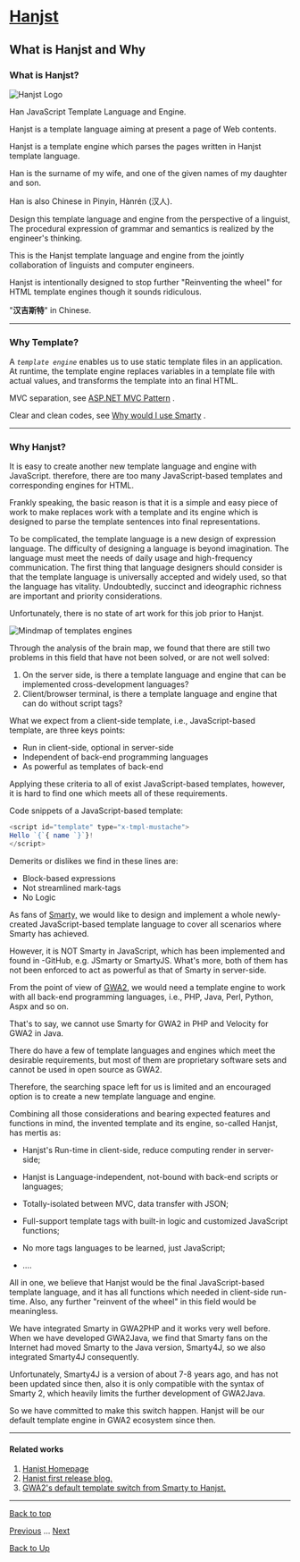 
# [Hanjst](/hanjst/index)
## What is Hanjst and Why

### What is Hanjst?

![Hanjst Logo](http://ufqi.com/blog/wp-content/uploads/2019/06/hanjst-logo.201901.jpg)

Han JavaScript Template Language and Engine.

Hanjst is a template language aiming at present a page of Web contents.

Hanjst is a template engine which parses the pages written in Hanjst template language.

Han is the surname of my wife, and one of the given names of my daughter and son.

Han is also Chinese in Pinyin, Hànrén (汉人).

Design this template language and engine from the perspective of a linguist,
The procedural expression of grammar and semantics is realized by the engineer's thinking.

This is the Hanjst template language and engine from the jointly collaboration of linguists and computer engineers.

Hanjst is intentionally designed to stop further "Reinventing the wheel" for HTML template engines though it sounds ridiculous.

"**汉吉斯特**" in Chinese.

---
### Why Template?

A _`template engine`_ enables us to use static template files in an application. At runtime, the template engine replaces variables in a template file with actual values, and transforms the template into an final HTML.

MVC separation, see  [ASP.NET MVC Pattern](https://dotnet.microsoft.com/apps/aspnet/mvc) .

Clear and clean codes, see [Why would I use Smarty](https://www.smarty.net/why_use) .

---
### Why Hanjst?

It is easy to create another new template language and engine with JavaScript. therefore, there are too many JavaScript-based templates and corresponding engines for HTML.

Frankly speaking, the basic reason is that it is a simple and easy piece of work to make replaces work with a template and its engine which is designed to parse the template sentences into final representations.

To be complicated, the template language is a new design of expression language. The difficulty of designing a language is beyond imagination. The language must meet the needs of daily usage and high-frequency  communication. The first thing that language designers should consider is that the template language is universally accepted and widely used, so that the language has vitality. Undoubtedly, succinct and ideographic richness are important and priority considerations.

Unfortunately, there is no state of art work for this job prior to Hanjst.
 
 ![Mindmap of templates engines](http://ufqi.com/blog/wp-content/uploads/2018/12/TemplateLanguage_Engine_forWeb.201812.png)
 
Through the analysis of the brain map, we found that there are still two problems in this field that have not been solved, or are not well solved: 
 1) On the server side, is there a template language and engine that can be implemented cross-development languages? 
2) Client/browser terminal, is there a template language and engine that can do without script tags?
 
 What we expect from a client-side template, i.e., JavaScript-based template, are three keys points:
 - Run in client-side, optional in server-side
 - Independent of back-end programming languages
 - As powerful as templates of back-end

Applying these criteria to all of exist JavaScript-based templates, however, it is hard to find one which meets all of these requirements.

Code snippets of a JavaScript-based template: 
```javascript
<script id="template" type="x-tmpl-mustache">
Hello `{`{ name `}`}!
</script>
```
Demerits or dislikes we find in these lines are:
- Block-based expressions
- Not streamlined mark-tags
- No Logic

 As fans of [Smarty,](//www.smarty.net) we would like to design and implement a whole newly-created JavaScript-based template language to cover all scenarios where Smarty has achieved.
 
However, it is NOT Smarty in JavaScript, which has been implemented and found in -GitHub, e.g. JSmarty or SmartyJS. What's more, both of them has not been enforced to act as powerful as that of Smarty in server-side.

From the point of view of [GWA2](/gwa2/index), we would need a template engine to work with all back-end programming languages, i.e., PHP, Java, Perl, Python, Aspx and so on.

That's to say, we cannot use Smarty for GWA2 in PHP and Velocity for GWA2 in Java.

There do have a few of template languages and engines which meet the desirable requirements, but most of them are proprietary software sets and cannot be used in open source as GWA2.

Therefore, the searching space left for us is limited and an encouraged option is to create a new template language and engine.     
 
Combining all those considerations and  bearing expected features and functions in mind, the invented template and its engine, so-called Hanjst, has mertis as:

-   Hanjst's Run-time in client-side, reduce computing render in server-side;
    
-   Hanjst is Language-independent, not-bound with back-end scripts or languages;
    
-   Totally-isolated between MVC, data transfer with JSON;
    
-   Full-support template tags with built-in logic and customized JavaScript functions;
    
-   No more tags languages to be learned, just JavaScript;
    
-   ....

All in one, we believe that Hanjst would be the final JavaScript-based template language, and it has all functions which needed in client-side run-time. Also, any further "reinvent of the wheel" in this field would be meaningless. 

We have integrated Smarty in GWA2PHP and it works very well before. When we have developed GWA2Java, we find that Smarty fans on the Internet had moved Smarty to the Java version, Smarty4J, so we also integrated Smarty4J consequently.

Unfortunately, Smarty4J is a version of about 7-8 years ago, and has not been updated since then, also it is only compatible with the syntax of Smarty 2, which heavily limits the further development of GWA2Java.

So we have committed to make this switch happen. Hanjst will be our default template engine in GWA2 ecosystem since then.

---
#### Related works
1. [Hanjst Homepage](https://ufqi.com/dev/hanjst/)
1. [Hanjst first release blog.](https://ufqi.com/blog/hello-2019-hanjst-init/)
2. [GWA2's default template switch from Smarty to Hanjst.](https://ufqi.com/blog/gwa2-8-years-with-smarty-to-hanjst/)

----
[Back to top](/hanjst/what-is-hanjst)

[Previous](./index) ... [Next](./hanjst-install)

[Back to Up](/hanjst/index)
<!--stackedit_data:
eyJoaXN0b3J5IjpbMTkxMTc1MTAyNSwxMjA4NzY2OTc2LDE5Mz
czNjU1OTcsLTEwNjAwMzU0NzQsLTc0OTY3NzExNywtMTgwMTY1
MzI0MSwtNDYxMzk4MDQxLDE4MzUyMjcwMTAsNzEyMDY1MzA5LC
0yMzQzNjQ3NDAsNTM1MTUyMjAwLC04NDE1MjI5NTgsMTUyNDAy
ODgsLTQ3NTI2MTg4MSwxMjA5Njc3ODg1LDgwMjA4NTgzNCwtNj
k4NTAxODc2LC05MzMzMDQ0MzNdfQ==
-->